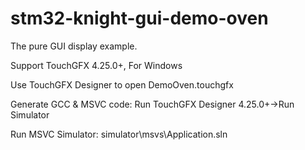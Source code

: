 # stm32-knight-gui-demo-oven

The pure GUI display example.

Support TouchGFX 4.25.0+, For Windows

Use TouchGFX Designer to open DemoOven.touchgfx

Generate GCC & MSVC code: Run TouchGFX Designer 4.25.0+→Run Simulator

Run MSVC Simulator: simulator\msvs\Application.sln

